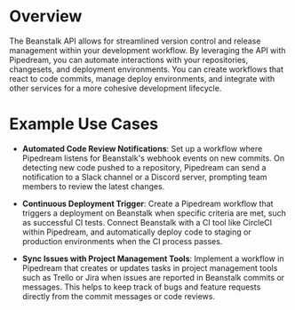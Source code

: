 # Overview

The Beanstalk API allows for streamlined version control and release management within your development workflow. By leveraging the API with Pipedream, you can automate interactions with your repositories, changesets, and deployment environments. You can create workflows that react to code commits, manage deploy environments, and integrate with other services for a more cohesive development lifecycle.

# Example Use Cases

- **Automated Code Review Notifications**: Set up a workflow where Pipedream listens for Beanstalk's webhook events on new commits. On detecting new code pushed to a repository, Pipedream can send a notification to a Slack channel or a Discord server, prompting team members to review the latest changes.

- **Continuous Deployment Trigger**: Create a Pipedream workflow that triggers a deployment on Beanstalk when specific criteria are met, such as successful CI tests. Connect Beanstalk with a CI tool like CircleCI within Pipedream, and automatically deploy code to staging or production environments when the CI process passes.

- **Sync Issues with Project Management Tools**: Implement a workflow in Pipedream that creates or updates tasks in project management tools such as Trello or Jira when issues are reported in Beanstalk commits or messages. This helps to keep track of bugs and feature requests directly from the commit messages or code reviews.
